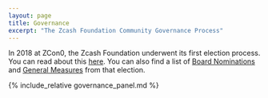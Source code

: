 ```yaml
---
layout: page
title: Governance
excerpt: "The Zcash Foundation Community Governance Process"
---
```


In 2018 at ZCon0, the Zcash Foundation underwent its first election process. You can read about this [here](2018-Q2/). You can also find a list of [Board Nominations](2018-Q2/Board-Nominations/) and [General Measures](2018-Q2/General-Measures/) from that election.

{% include_relative governance_panel.md %}

<!-- TODO Change Copy? -->
<!-- TODO Update general governance docs post-election -->